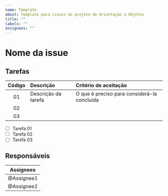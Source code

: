 ```yaml
---
name: Template
about: Template para issues do projeto de Orientação a Objetos
title: ""
labels: ""
assignees: ""
---
```


# Nome da issue

## Tarefas

| Código | Descrição           | Critério de aceitação                       |
| :----: | :------------------ | :------------------------------------------ |
|   01   | Descrição da tarefa | O que é preciso para considerá-la concluída |
|   02   |                     |                                             |
|   03   |                     |                                             |

- [ ] Tarefa 01
- [ ] Tarefa 02
- [ ] Tarefa 03

## Responsáveis

| Assignees  |
| :--------: |
| @Assignee1 |
| @Assignee2 |
